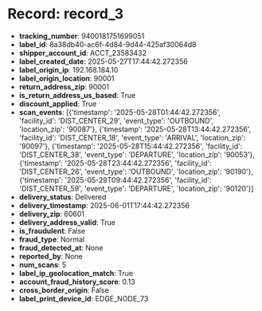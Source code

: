 # Record: record_3

- **tracking_number**: 9400181751699051
- **label_id**: 8a38db40-ac6f-4d84-9d44-425af30064d8
- **shipper_account_id**: ACCT_23583432
- **label_created_date**: 2025-05-27T17:44:42.272356
- **label_origin_ip**: 192.168.184.10
- **label_origin_location**: 90001
- **return_address_zip**: 90001
- **is_return_address_us_based**: True
- **discount_applied**: True
- **scan_events**: [{'timestamp': '2025-05-28T01:44:42.272356', 'facility_id': 'DIST_CENTER_29', 'event_type': 'OUTBOUND', 'location_zip': '90087'}, {'timestamp': '2025-05-28T13:44:42.272356', 'facility_id': 'DIST_CENTER_18', 'event_type': 'ARRIVAL', 'location_zip': '90097'}, {'timestamp': '2025-05-28T15:44:42.272356', 'facility_id': 'DIST_CENTER_38', 'event_type': 'DEPARTURE', 'location_zip': '90053'}, {'timestamp': '2025-05-28T23:44:42.272356', 'facility_id': 'DIST_CENTER_26', 'event_type': 'OUTBOUND', 'location_zip': '90190'}, {'timestamp': '2025-05-29T09:44:42.272356', 'facility_id': 'DIST_CENTER_59', 'event_type': 'DEPARTURE', 'location_zip': '90120'}]
- **delivery_status**: Delivered
- **delivery_timestamp**: 2025-06-01T17:44:42.272356
- **delivery_zip**: 60601
- **delivery_address_valid**: True
- **is_fraudulent**: False
- **fraud_type**: Normal
- **fraud_detected_at**: None
- **reported_by**: None
- **num_scans**: 5
- **label_ip_geolocation_match**: True
- **account_fraud_history_score**: 0.13
- **cross_border_origin**: False
- **label_print_device_id**: EDGE_NODE_73